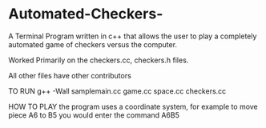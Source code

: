 # Automated-Checkers-

A Terminal Program written in c++ that allows the user to play a completely automated game of checkers versus the computer.


Worked Primarily on the checkers.cc, checkers.h files.

All other files have other contributors


TO RUN
g++ -Wall samplemain.cc game.cc space.cc checkers.cc

HOW TO PLAY
the program uses a coordinate system, for example to move piece A6 to B5 you would enter the command
A6B5

